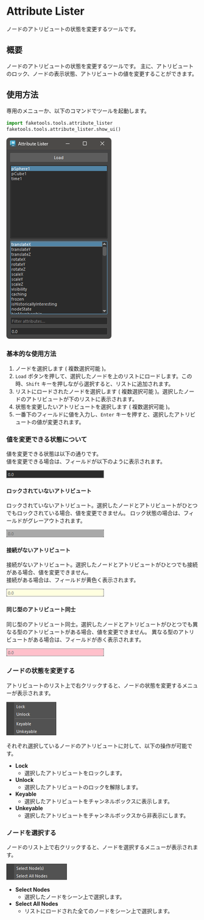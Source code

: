 # Attribute Lister

ノードのアトリビュートの状態を変更するツールです。

## 概要

ノードのアトリビュートの状態を変更するツールです。
主に、アトリビュートのロック、ノードの表示状態、アトリビュートの値を変更することができます。

## 使用方法

専用のメニューか、以下のコマンドでツールを起動します。

```python
import faketools.tools.attribute_lister
faketools.tools.attribute_lister.show_ui()
```

![image001](images/attribute_lister/image001.png)

### 基本的な使用方法

1. ノードを選択します ( 複数選択可能 )。
2. `Load` ボタンを押して、選択したノードを上のリストにロードします。この時、`Shift` キーを押しながら選択すると、リストに追加されます。
3. リストにロードされたノードを選択します ( 複数選択可能 )。選択したノードのアトリビュートが下のリストに表示されます。
4. 状態を変更したいアトリビュートを選択します ( 複数選択可能 )。
5. 一番下のフィールドに値を入力し、`Enter` キーを押すと、選択したアトリビュートの値が変更されます。

### 値を変更できる状態について

値を変更できる状態は以下の通りです。  
値を変更できる場合は、フィールドが以下のように表示されます。

![image002](images/attribute_lister/image002.png)

#### ロックされていないアトリビュート

ロックされていないアトリビュート。選択したノードとアトリビュートがひとつでもロックされている場合、値を変更できません。
ロック状態の場合は、フィールドがグレーアウトされます。

![image003](images/attribute_lister/image003.png)

#### 接続がないアトリビュート

接続がないアトリビュート。選択したノードとアトリビュートがひとつでも接続がある場合、値を変更できません。  
接続がある場合は、フィールドが黄色く表示されます。

![image004](images/attribute_lister/image004.png)

#### 同じ型のアトリビュート同士

同じ型のアトリビュート同士。選択したノードとアトリビュートがひとつでも異なる型のアトリビュートがある場合、値を変更できません。
異なる型のアトリビュートがある場合は、フィールドが赤く表示されます。

![image005](images/attribute_lister/image005.png)

### ノードの状態を変更する

アトリビュートのリスト上で右クリックすると、ノードの状態を変更するメニューが表示されます。

![image006](images/attribute_lister/image006.png)

それぞれ選択しているノードのアトリビュートに対して、以下の操作が可能です。

- **Lock**  
  - 選択したアトリビュートをロックします。
- **Unlock**  
  - 選択したアトリビュートのロックを解除します。
- **Keyable**  
  - 選択したアトリビュートをチャンネルボックスに表示します。
- **Unkeyable**
  - 選択したアトリビュートをチャンネルボックスから非表示にします。

### ノードを選択する

ノードのリスト上で右クリックすると、ノードを選択するメニューが表示されます。

![image007](images/attribute_lister/image007.png)

- **Select Nodes**
  - 選択したノードをシーン上で選択します。
- **Select All Nodes**
  - リストにロードされた全てのノードをシーン上で選択します。
